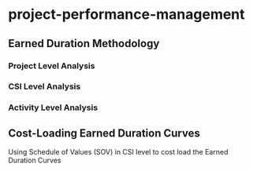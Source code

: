 # project-performance-management

## Earned Duration Methodology
### Project Level Analysis


### CSI Level Analysis


### Activity Level Analysis


## Cost-Loading Earned Duration Curves
Using Schedule of Values (SOV) in CSI level to cost load the Earned Duration Curves

